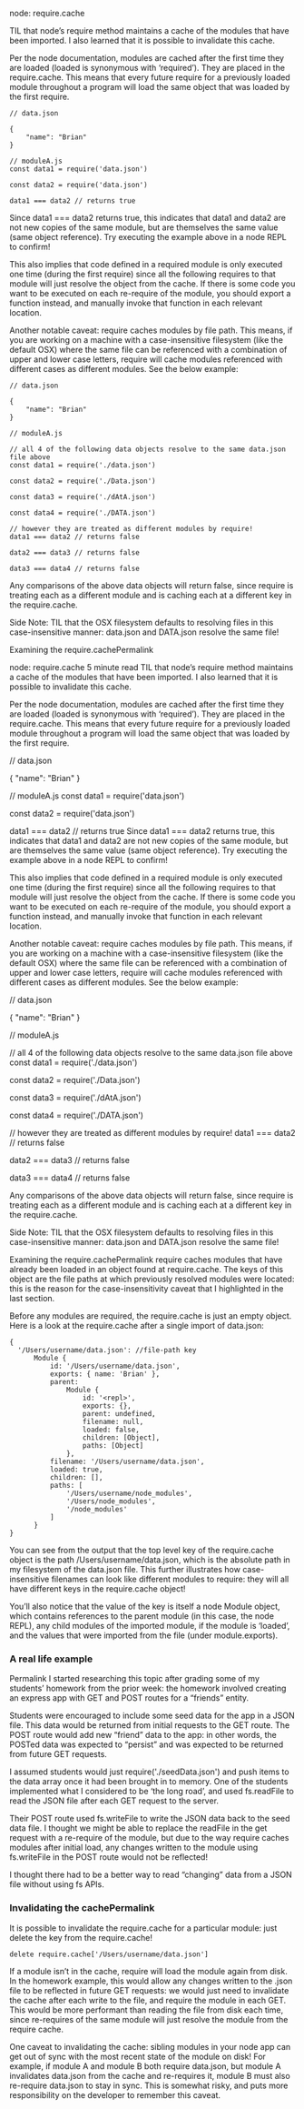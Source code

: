 node: require.cache

TIL that node’s require method maintains a cache of the modules that have been imported.
I also learned that it is possible to invalidate this cache.

Per the node documentation, modules are cached after the first time they are loaded (loaded is synonymous with ‘required’). 
They are placed in the require.cache. This means that every future require for a previously loaded module throughout a program will load 
the same object that was loaded by the first require.

```
// data.json

{
    "name": "Brian"
}

// moduleA.js
const data1 = require('data.json')

const data2 = require('data.json')

data1 === data2 // returns true

```
Since data1 === data2 returns true, this indicates that data1 and data2 are not new copies of the same module, 
but are themselves the same value (same object reference). Try executing the example above in a node REPL to confirm!

This also implies that code defined in a required module is only executed one time (during the first require) since all the following requires to that module will just resolve the object from the cache. If there is some code you want to be executed on each re-require of the module, you should export a function instead, and manually invoke that function in each relevant location.

Another notable caveat: require caches modules by file path. This means, if you are working on a machine with a case-insensitive filesystem (like the default OSX) where the same file can be referenced with a combination of upper and lower case letters, require will cache modules referenced with different cases as different modules. See the below example:

```
// data.json

{
    "name": "Brian"
}

// moduleA.js

// all 4 of the following data objects resolve to the same data.json file above
const data1 = require('./data.json')

const data2 = require('./Data.json')

const data3 = require('./dAtA.json')

const data4 = require('./DATA.json')

// however they are treated as different modules by require!
data1 === data2 // returns false

data2 === data3 // returns false

data3 === data4 // returns false

```
Any comparisons of the above data objects will return false, since require is treating each as a different module and is caching each at a different key in the require.cache.

Side Note: TIL that the OSX filesystem defaults to resolving files in this case-insensitive manner: data.json and DATA.json resolve the same file!

Examining the require.cachePermalink

node: require.cache
 5 minute read
TIL that node’s require method maintains a cache of the modules that have been imported. I also learned that it is possible to invalidate this cache.

Per the node documentation, modules are cached after the first time they are loaded (loaded is synonymous with ‘required’). They are placed in the require.cache. This means that every future require for a previously loaded module throughout a program will load the same object that was loaded by the first require.

// data.json

{
    "name": "Brian"
}

// moduleA.js
const data1 = require('data.json')

const data2 = require('data.json')

data1 === data2 // returns true
Since data1 === data2 returns true, this indicates that data1 and data2 are not new copies of the same module, but are themselves the same value (same object reference). Try executing the example above in a node REPL to confirm!


 
This also implies that code defined in a required module is only executed one time (during the first require) since all the following requires to that module will just resolve the object from the cache. If there is some code you want to be executed on each re-require of the module, you should export a function instead, and manually invoke that function in each relevant location.

Another notable caveat: require caches modules by file path. This means, if you are working on a machine with a case-insensitive filesystem (like the default OSX) where the same file can be referenced with a combination of upper and lower case letters, require will cache modules referenced with different cases as different modules. See the below example:


 
// data.json

{
    "name": "Brian"
}

// moduleA.js

// all 4 of the following data objects resolve to the same data.json file above
const data1 = require('./data.json')

const data2 = require('./Data.json')

const data3 = require('./dAtA.json')

const data4 = require('./DATA.json')

// however they are treated as different modules by require!
data1 === data2 // returns false

data2 === data3 // returns false

data3 === data4 // returns false

 
Any comparisons of the above data objects will return false, since require is treating each as a different module and is caching each at a different key in the require.cache.

Side Note: TIL that the OSX filesystem defaults to resolving files in this case-insensitive manner: data.json and DATA.json resolve the same file!

Examining the require.cachePermalink
require caches modules that have already been loaded in an object found at require.cache. The keys of this object are the file paths at which previously resolved modules were located: this is the reason for the case-insensitivity caveat that I highlighted in the last section.

Before any modules are required, the require.cache is just an empty object. Here is a look at the require.cache after a single import of data.json:

```
{
  '/Users/username/data.json': //file-path key
      Module {
          id: '/Users/username/data.json',
          exports: { name: 'Brian' },
          parent:
              Module {
                  id: '<repl>',
                  exports: {},
                  parent: undefined,
                  filename: null,
                  loaded: false,
                  children: [Object],
                  paths: [Object]
              },
          filename: '/Users/username/data.json',
          loaded: true,
          children: [],
          paths: [
              '/Users/username/node_modules',
              '/Users/node_modules',
              '/node_modules'
          ]
      }
}

```
You can see from the output that the top level key of the require.cache object is the path /Users/username/data.json, which is the absolute path in my filesystem of the data.json file. This further illustrates how case-insensitive filenames can look like different modules to require: they will all have different keys in the require.cache object!

You’ll also notice that the value of the key is itself a node Module object, which contains references to the parent module (in this case, the node REPL), any child modules of the imported module, if the module is ‘loaded’, and the values that were imported from the file (under module.exports).

### A real life example
Permalink
I started researching this topic after grading some of my students’ homework from the prior week: the homework involved creating an express app with GET and POST routes for a “friends” entity.

Students were encouraged to include some seed data for the app in a JSON file. This data would be returned from initial requests to the GET route. The POST route would add new “friend” data to the app: in other words, the POSTed data was expected to “persist” and was expected to be returned from future GET requests.

I assumed students would just require('./seedData.json') and push items to the data array once it had been brought in to memory. One of the students implemented what I considered to be ‘the long road’, and used fs.readFile to read the JSON file after each GET request to the server.

Their POST route used fs.writeFile to write the JSON data back to the seed data file. I thought we might be able to replace the readFile in the get request with a re-require of the module, but due to the way require caches modules after initial load, any changes written to the module using fs.writeFile in the POST route would not be reflected!

I thought there had to be a better way to read “changing” data from a JSON file without using fs APIs.

### Invalidating the cachePermalink
It is possible to invalidate the require.cache for a particular module: just delete the key from the require.cache!
```
delete require.cache['/Users/username/data.json']
```
If a module isn’t in the cache, require will load the module again from disk. In the homework example, this would allow any changes written to the .json file to be reflected in future GET requests: we would just need to invalidate the cache after each write to the file, and require the module in each GET. This would be more performant than reading the file from disk each time, since re-requires of the same module will just resolve the module from the require cache.

One caveat to invalidating the cache: sibling modules in your node app can get out of sync with the most recent state of the module on disk! For example,
if module A and module B both require data.json, but module A invalidates data.json from the cache and re-requires it, module B must also re-require data.json to stay in sync. This is somewhat risky, and puts more responsibility on the developer to remember this caveat.
